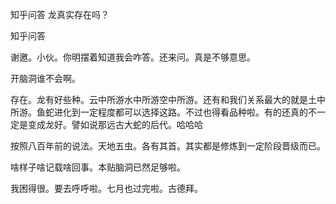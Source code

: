  
 知乎问答 龙真实存在吗？ 
 
 
 
 
 
 知乎问答 
 
 

 

 谢邀。小伙。你明摆着知道我会咋答。还来问。真是不够意思。

 开脑洞谁不会啊。

 

 存在。龙有好些种。云中所游水中所游空中所游。还有和我们关系最大的就是土中所游。鱼蛇进化到一定程度都可以选择这路。不过也得看品种啦。有的还真的不一定是变成龙好。譬如说那远古大蛇的后代。哈哈哈

 按照八百年前的说法。天地五虫。各有其首。其实都是修炼到一定阶段晋级而已。

 

 啥样子啥记载啥回事。本贴脑洞已然足够啦。

 我困得很。要去呼呼啦。七月也过完啦。古德拜。 